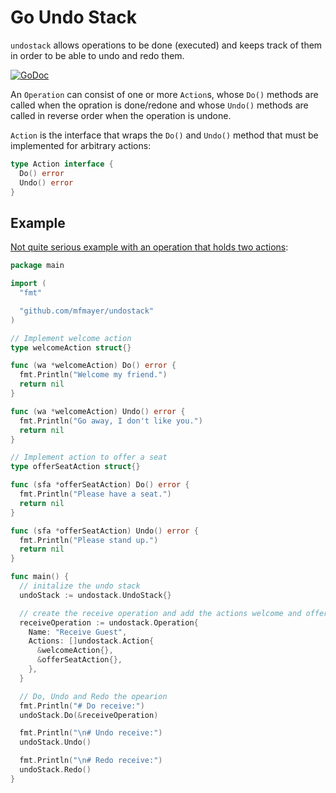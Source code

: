 # Go Undo Stack

`undostack` allows operations to be done (executed) and keeps track of them in order to be able to undo and redo them.

[![GoDoc](https://godoc.org/github.com/mfmayer/undostack?status.svg)](http://godoc.org/github.com/mfmayer/undostack)

An `Operation` can consist of one or more `Action`s, whose `Do()` methods are called when the opration is done/redone and whose `Undo()` methods are called in reverse order when the operation is undone.

`Action` is the interface that wraps the `Do()` and `Undo()` method that must be implemented for arbitrary actions:

```go
type Action interface {
  Do() error
  Undo() error
}
```

## Example

[Not quite serious example with an operation that holds two actions](examples/main.go):

```go
package main

import (
  "fmt"

  "github.com/mfmayer/undostack"
)

// Implement welcome action
type welcomeAction struct{}

func (wa *welcomeAction) Do() error {
  fmt.Println("Welcome my friend.")
  return nil
}

func (wa *welcomeAction) Undo() error {
  fmt.Println("Go away, I don't like you.")
  return nil
}

// Implement action to offer a seat
type offerSeatAction struct{}

func (sfa *offerSeatAction) Do() error {
  fmt.Println("Please have a seat.")
  return nil
}

func (sfa *offerSeatAction) Undo() error {
  fmt.Println("Please stand up.")
  return nil
}

func main() {
  // initalize the undo stack
  undoStack := undostack.UndoStack{}

  // create the receive operation and add the actions welcome and offer a seat
  receiveOperation := undostack.Operation{
    Name: "Receive Guest",
    Actions: []undostack.Action{
      &welcomeAction{},
      &offerSeatAction{},
    },
  }

  // Do, Undo and Redo the opearion
  fmt.Println("# Do receive:")
  undoStack.Do(&receiveOperation)

  fmt.Println("\n# Undo receive:")
  undoStack.Undo()

  fmt.Println("\n# Redo receive:")
  undoStack.Redo()
}
```
